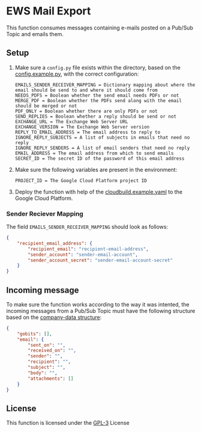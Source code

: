# EWS Mail Export
This function consumes messages containing e-mails posted on a Pub/Sub Topic and emails them.

## Setup
1. Make sure a ```config.py``` file exists within the directory, based on the [config.example.py](config.example.py), with the correct configuration:
    ~~~
    EMAILS_SENDER_RECEIVER_MAPPING = Dictionary mapping about where the email should be send to and where it should come from
    NEEDS_PDFS = Boolean whether the send email needs PDFs or not
    MERGE_PDF = Boolean whether the PDFs send along with the email should be merged or not
    PDF_ONLY = Boolean whether there are only PDFs or not
    SEND_REPLIES = Boolean whether a reply should be send or not
    EXCHANGE_URL = The Exchange Web Server URL
    EXCHANGE_VERSION = The Exchange Web Server version
    REPLY_TO_EMAIL_ADDRESS = The email address to reply to
    IGNORE_REPLY_SUBJECTS = A list of subjects in emails that need no reply
    IGNORE_REPLY_SENDERS = A list of email senders that need no reply
    EMAIL_ADDRESS = The email address from which to send emails
    SECRET_ID = The secret ID of the password of this email address
    ~~~
2. Make sure the following variables are present in the environment:
    ~~~
    PROJECT_ID = The Google Cloud Platform project ID
    ~~~
3. Deploy the function with help of the [cloudbuild.example.yaml](cloudbuild.example.yaml) to the Google Cloud Platform.

### Sender Reciever Mapping
The field ```EMAILS_SENDER_RECEIVER_MAPPING``` should look as follows:
~~~JSON
{
    "recipient_email_address": {
        "recipient_email": "recipient-email-address",
        "sender_account": "sender-email-account",
        "sender_account_secret": "sender-email-account-secret"
    }
}
~~~

## Incoming message
To make sure the function works according to the way it was intented, the incoming messages from a Pub/Sub Topic must have the following structure based on the [company-data structure](https://vwt-digital.github.io/project-company-data.github.io/v1.1/schema):
~~~JSON
{
    "gobits": [],
    "email": {
        "sent_on": "",
        "received_on": "",
        "sender": "",
        "recipient": "",
        "subject": "",
        "body": "",
        "attachments": []
    }
}
~~~


## License
This function is licensed under the [GPL-3](https://www.gnu.org/licenses/gpl-3.0.en.html) License

